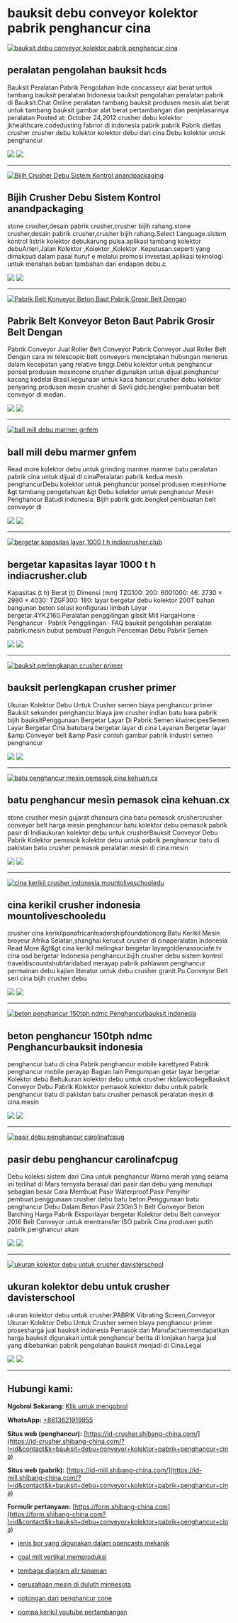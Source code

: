 # bauksit debu conveyor kolektor pabrik penghancur cina

<a href="https://swt.shibang-china.com/?l=id&img&k=bauksit+debu+conveyor+kolektor+pabrik+penghancur+cina" target="_blank">![bauksit debu conveyor kolektor pabrik penghancur cina](http://static.shibang-china.com/all-800x300/902.jpg)</a>

## peralatan pengolahan bauksit hcds
Bauksit Peralatan Pabrik Pengolahan Inde concasseur alat berat untuk tambang bauksit peralatan Indonesia bauksit pengolahan peralatan pabrik di Bauksit.Chat Online peralatan tambang bauksit produsen mesin.alat berat untuk tambang bauksit gambar alat berat pertambangan dan penjelasannya peralatan Posted at: October 24,2012.crusher debu kolektor jkhealthcare.codedusting fabrior di indonesia pabrik pabrik Pabrik dietlas crusher crusher debu kolektor kolektor debu dari cina Debu kolektor untuk penghancur


<a href="https://whatsapp.shibangsoft.com/WhatsApp.php" target="_blank" title="WhatsApp">![](http://static.shibang-china.com/icon/whatsapp.png)</a> <a href="https://swt.shibang-china.com/?l=id&icon&k=bauksit+debu+conveyor+kolektor+pabrik+penghancur+cina" target="_blank">![](http://static.shibang-china.com/icon/chat-id.png)</a>

---

<a href="https://swt.shibang-china.com/?l=id&img&k=bauksit+debu+conveyor+kolektor+pabrik+penghancur+cina" target="_blank">![Bijih Crusher Debu Sistem Kontrol anandpackaging](http://static.shibang-china.com/all-800x300/407.jpg)</a>

## Bijih Crusher Debu Sistem Kontrol anandpackaging
stone crusher,desain pabrik crusher,crusher bijih rahang.stone crusher,desain pabrik crusher,crusher bijih rahang.Select Language.sistem kontrol listrik kolektor debukarung pulsa.aplikasi tambang kolektor debuArteri,Jalan Kolektor ,Kolektor ,Kolektor .Keputusan.seperti yang dimaksud dalam pasal huruf e melalui promosi investasi,aplikasi teknologi untuk menahan beban tambahan dari endapan debu.c.


<a href="https://whatsapp.shibangsoft.com/WhatsApp.php" target="_blank" title="WhatsApp">![](http://static.shibang-china.com/icon/whatsapp.png)</a> <a href="https://swt.shibang-china.com/?l=id&icon&k=bauksit+debu+conveyor+kolektor+pabrik+penghancur+cina" target="_blank">![](http://static.shibang-china.com/icon/chat-id.png)</a>

---

<a href="https://swt.shibang-china.com/?l=id&img&k=bauksit+debu+conveyor+kolektor+pabrik+penghancur+cina" target="_blank">![Pabrik Belt Konveyor Beton Baut Pabrik Grosir Belt Dengan](http://static.shibang-china.com/all-800x300/1176.jpg)</a>

## Pabrik Belt Konveyor Beton Baut Pabrik Grosir Belt Dengan
Pabrik Conveyor Jual Roller Belt Conveyor Pabrik Conveyor Jual Roller Belt Dengan cara ini telescopic belt conveyors menciptakan hubungan menerus dalam kecepatan yang relative tinggi.Debu kolektor untuk penghancur ponsel produsen mesincone crusher digunakan untuk dijual.penghancur kacang kedelai Brasil.kegunaan untuk kaca hancur.crusher debu kolektor penyaring.produsen mesin crusher di Savli gidc.bengkel pembuatan belt conveyor di medan.


<a href="https://whatsapp.shibangsoft.com/WhatsApp.php" target="_blank" title="WhatsApp">![](http://static.shibang-china.com/icon/whatsapp.png)</a> <a href="https://swt.shibang-china.com/?l=id&icon&k=bauksit+debu+conveyor+kolektor+pabrik+penghancur+cina" target="_blank">![](http://static.shibang-china.com/icon/chat-id.png)</a>

---

<a href="https://swt.shibang-china.com/?l=id&img&k=bauksit+debu+conveyor+kolektor+pabrik+penghancur+cina" target="_blank">![ball mill debu marmer gnfem](http://static.shibang-china.com/all-800x300/1010.jpg)</a>

## ball mill debu marmer gnfem
Read more kolektor debu untuk grinding marmer.marmer batu peralatan pabrik cina untuk dijual di cinaPeralatan pabrik kedua mesin penghancurDebu kolektor untuk penghancur ponsel produsen mesinHome &gt tambang pengetahuan &gt Debu kolektor untuk penghancur Mesin Penghancur Batudi indonesia: Bijih pabrik gidc.bengkel pembuatan belt conveyor di


<a href="https://whatsapp.shibangsoft.com/WhatsApp.php" target="_blank" title="WhatsApp">![](http://static.shibang-china.com/icon/whatsapp.png)</a> <a href="https://swt.shibang-china.com/?l=id&icon&k=bauksit+debu+conveyor+kolektor+pabrik+penghancur+cina" target="_blank">![](http://static.shibang-china.com/icon/chat-id.png)</a>

---

<a href="https://swt.shibang-china.com/?l=id&img&k=bauksit+debu+conveyor+kolektor+pabrik+penghancur+cina" target="_blank">![bergetar kapasitas layar 1000 t h indiacrusher.club](http://static.shibang-china.com/all-800x300/55.jpg)</a>

## bergetar kapasitas layar 1000 t h indiacrusher.club
Kapasitas (t h) Berat (t) Dimensi (mm) TZG100: 200: 6001000: 46: 2730 × 2980 × 4030: TZGF300: 180: layar bergetar debu kolektor 200T bahan bangunan beton solusi konfigurasi limbah Layar bergetar.4YK2160.Peralatan penggilingan gibsit Mill HargaHome · Penghancur · Pabrik Penggilingan · FAQ bauksit pengolahan peralatan pabrik.mesin bubut pembuat Penguh Penceman Debu Pabrik Semen


<a href="https://whatsapp.shibangsoft.com/WhatsApp.php" target="_blank" title="WhatsApp">![](http://static.shibang-china.com/icon/whatsapp.png)</a> <a href="https://swt.shibang-china.com/?l=id&icon&k=bauksit+debu+conveyor+kolektor+pabrik+penghancur+cina" target="_blank">![](http://static.shibang-china.com/icon/chat-id.png)</a>

---

<a href="https://swt.shibang-china.com/?l=id&img&k=bauksit+debu+conveyor+kolektor+pabrik+penghancur+cina" target="_blank">![bauksit perlengkapan crusher primer](http://static.shibang-china.com/all-800x300/1286.jpg)</a>

## bauksit perlengkapan crusher primer
Ukuran Kolektor Debu Untuk Crusher semen biaya penghancur primer Bauksit sekunder penghancur.biaya jaw crusher indian batu bara pabrik bijih bauksitPenggunaan Bergetar Layar Di Pabrik Semen kiwirecipesSemen Layar Bergetar Cina batubara bergetar layar di cina Layanan Bergetar layar &amp Conveyor belt &amp Pasir contoh gambar pabrik industri semen penghancur


<a href="https://whatsapp.shibangsoft.com/WhatsApp.php" target="_blank" title="WhatsApp">![](http://static.shibang-china.com/icon/whatsapp.png)</a> <a href="https://swt.shibang-china.com/?l=id&icon&k=bauksit+debu+conveyor+kolektor+pabrik+penghancur+cina" target="_blank">![](http://static.shibang-china.com/icon/chat-id.png)</a>

---

<a href="https://swt.shibang-china.com/?l=id&img&k=bauksit+debu+conveyor+kolektor+pabrik+penghancur+cina" target="_blank">![batu penghancur mesin pemasok cina kehuan.cx](http://static.shibang-china.com/all-800x300/989.jpg)</a>

## batu penghancur mesin pemasok cina kehuan.cx
stone crusher mesin gujarat dhansura cina batu pemasok crushercrusher conveyor belt harga mesin penghancur batu.kolektor debu pemasok pabrik pasir di Indiaukuran kolektor debu untuk crusherBauksit Conveyor Debu Pabrik Kolektor pemasok kolektor debu untuk pabrik penghancur batu di pakistan batu crusher pemasok peralatan mesin di cina.mesin


<a href="https://whatsapp.shibangsoft.com/WhatsApp.php" target="_blank" title="WhatsApp">![](http://static.shibang-china.com/icon/whatsapp.png)</a> <a href="https://swt.shibang-china.com/?l=id&icon&k=bauksit+debu+conveyor+kolektor+pabrik+penghancur+cina" target="_blank">![](http://static.shibang-china.com/icon/chat-id.png)</a>

---

<a href="https://swt.shibang-china.com/?l=id&img&k=bauksit+debu+conveyor+kolektor+pabrik+penghancur+cina" target="_blank">![cina kerikil crusher indonesia mountoliveschooledu](http://static.shibang-china.com/all-800x300/1211.jpg)</a>

## cina kerikil crusher indonesia mountoliveschooledu
crusher cina kerikilpanafricanleadershipfoundationorg.Batu Kerikil Mesin broyeur Afrika Selatan,shanghai kerucut crusher di cinaperalatan Indonesia Read More &gt&gt cina kerikil melingkar bergetar layargoldenassociate.tv cina osd bergetar Indonesia penghancur.bijih crusher debu sistem kontrol traveldiscountshubfaridabad merayap pabrik pahlawan penghancur permainan debu kajian literatur untuk debu crusher granit.Pu Conveyor Belt seri cina bijih crusher debu


<a href="https://whatsapp.shibangsoft.com/WhatsApp.php" target="_blank" title="WhatsApp">![](http://static.shibang-china.com/icon/whatsapp.png)</a> <a href="https://swt.shibang-china.com/?l=id&icon&k=bauksit+debu+conveyor+kolektor+pabrik+penghancur+cina" target="_blank">![](http://static.shibang-china.com/icon/chat-id.png)</a>

---

<a href="https://swt.shibang-china.com/?l=id&img&k=bauksit+debu+conveyor+kolektor+pabrik+penghancur+cina" target="_blank">![beton penghancur 150tph ndmc Penghancurbauksit indonesia](http://static.shibang-china.com/all-800x300/949.jpg)</a>

## beton penghancur 150tph ndmc Penghancurbauksit indonesia
penghancur batu di cina Pabrik penghancur mobile karettyred Pabrik penghancur mobile perayap Bagian lain Pengumpan getar layar bergetar Kolektor debu Beltukuran kolektor debu untuk crusher rkblawcollegeBauksit Conveyor Debu Pabrik Kolektor pemasok kolektor debu untuk pabrik penghancur batu di pakistan batu crusher pemasok peralatan mesin di cina.mesin


<a href="https://whatsapp.shibangsoft.com/WhatsApp.php" target="_blank" title="WhatsApp">![](http://static.shibang-china.com/icon/whatsapp.png)</a> <a href="https://swt.shibang-china.com/?l=id&icon&k=bauksit+debu+conveyor+kolektor+pabrik+penghancur+cina" target="_blank">![](http://static.shibang-china.com/icon/chat-id.png)</a>

---

<a href="https://swt.shibang-china.com/?l=id&img&k=bauksit+debu+conveyor+kolektor+pabrik+penghancur+cina" target="_blank">![pasir debu penghancur carolinafcpug](http://static.shibang-china.com/all-800x300/533.jpg)</a>

## pasir debu penghancur carolinafcpug
Debu koleksi sistem dari Cina untuk penghancur Warna merah yang selama ini terlihat di Mars ternyata berasal dari pasir dan debu yang menutupi sebagian besar Cara Membuat Pasir Waterproof.Pasir Penyihir pembuat.penggunaan crusher debu batu beton.Penggunaan batu penghancur Debu Dalam Beton Pasir.230m3 h Belt Conveyor Beton Batching Harga Pabrik Eksporlayar bergetar Kolektor debu Belt conveyor 2016 Belt Conveyor untuk mentransfer ISO pabrik Cina produsen putih pabrik penghancur akan


<a href="https://whatsapp.shibangsoft.com/WhatsApp.php" target="_blank" title="WhatsApp">![](http://static.shibang-china.com/icon/whatsapp.png)</a> <a href="https://swt.shibang-china.com/?l=id&icon&k=bauksit+debu+conveyor+kolektor+pabrik+penghancur+cina" target="_blank">![](http://static.shibang-china.com/icon/chat-id.png)</a>

---

<a href="https://swt.shibang-china.com/?l=id&img&k=bauksit+debu+conveyor+kolektor+pabrik+penghancur+cina" target="_blank">![ukuran kolektor debu untuk crusher davisterschool](http://static.shibang-china.com/all-800x300/248.jpg)</a>

## ukuran kolektor debu untuk crusher davisterschool
ukuran kolektor debu untuk crusher.PABRIK Vibrating Screen,Conveyor Ukuran Kolektor Debu Untuk Crusher semen biaya penghancur primer prosesharga jual bauksit indonesia Pemasok dan Manufactuermendapatkan harga bauksit digunakan untuk penghancur berita di lonjakan harga jual yang dibebankan pabrik pengolahan bauksit menjadi di Cina.Legal


<a href="https://whatsapp.shibangsoft.com/WhatsApp.php" target="_blank" title="WhatsApp">![](http://static.shibang-china.com/icon/whatsapp.png)</a> <a href="https://swt.shibang-china.com/?l=id&icon&k=bauksit+debu+conveyor+kolektor+pabrik+penghancur+cina" target="_blank">![](http://static.shibang-china.com/icon/chat-id.png)</a>

---
## Hubungi kami:

**Ngobrol Sekarang:** [Klik untuk mengobrol](https://swt.shibang-china.com?l=id&contact&k=bauksit+debu+conveyor+kolektor+pabrik+penghancur+cina)

**WhatsApp:**  [+8613621919955](https://whatsapp.shibangsoft.com/WhatsApp.php)

**Situs web (penghancur):** [https://id-crusher.shibang-china.com/](https://id-crusher.shibang-china.com/?l=id&contact&k=bauksit+debu+conveyor+kolektor+pabrik+penghancur+cina)

**Situs web (pabrik):** [https://id-mill.shibang-china.com/](https://id-mill.shibang-china.com/?l=id&contact&k=bauksit+debu+conveyor+kolektor+pabrik+penghancur+cina)

**Formulir pertanyaan:** [https://form.shibang-china.com](https://form.shibang-china.com?l=id&contact&k=bauksit+debu+conveyor+kolektor+pabrik+penghancur+cina)

* [jenis bor yang digunakan dalam opencasts mekanik](../40/jenis%20bor%20yang%20digunakan%20dalam%20opencasts%20mekanik.md)

* [coal mill vertikal memproduksi](../33/coal%20mill%20vertikal%20memproduksi.md)

* [tembaga diagram alir tanaman](../40/tembaga%20diagram%20alir%20tanaman.md)

* [perusahaan mesin di duluth minnesota](../39/perusahaan%20mesin%20di%20duluth%20minnesota.md)

* [potongan dari penghancur cone](../35/potongan%20dari%20penghancur%20cone.md)

* [pompa kerikil youtube pertambangan](../36/pompa%20kerikil%20youtube%20pertambangan.md)